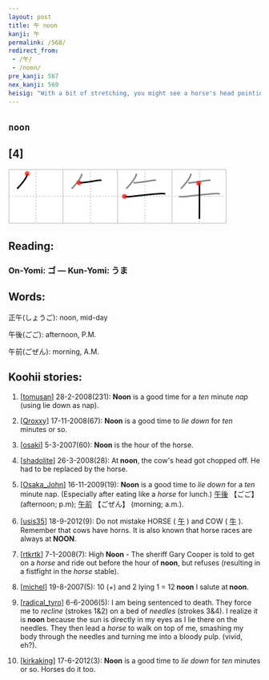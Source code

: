 ```yaml
---
layout: post
title: 午 noon
kanji: 午
permalink: /568/
redirect_from:
 - /午/
 - /noon/
pre_kanji: 567
nex_kanji: 569
heisig: "With a bit of stretching, you might see a horse's head pointing leftwards in this character. That gives the primary meaning of the Chinese zodiacal sign of the horse, which corresponds to the hour of <b>noon</b>. Note how this kanji primitive differs from that for <i>cow</i> (Frame 260)."
---
```


## `noon`

## [4]

<div class="stroke"><img src="../images/E58D88.png" /></div>

## Reading:

### On-Yomi: ゴ &mdash; Kun-Yomi: うま

## Words:

正午(しょうご): noon, mid-day

午後(ごご): afternoon, P.M.

午前(ごぜん): morning, A.M.

## Koohii stories:

1) [<a href="http://kanji.koohii.com/profile/tomusan">tomusan</a>] 28-2-2008(231): <strong>Noon</strong> is a good time for a <em>ten</em> minute <em>nap</em> (using lie down as nap). 

2) [<a href="http://kanji.koohii.com/profile/Qroxxy">Qroxxy</a>] 17-11-2008(67): <strong>Noon</strong> is a good time to <em>lie down</em> for <em>ten</em> minutes or so. 

3) [<a href="http://kanji.koohii.com/profile/osaki">osaki</a>] 5-3-2007(60): <strong>Noon</strong> is the hour of the horse. 

4) [<a href="http://kanji.koohii.com/profile/shadolite">shadolite</a>] 26-3-2008(28): At<strong> noon</strong>, the cow&#039;s head got chopped off. He had to be replaced by the horse. 

5) [<a href="http://kanji.koohii.com/profile/Osaka_John">Osaka_John</a>] 16-11-2009(19): <strong>Noon</strong> is a good time to <em>lie down</em> for a <em>ten</em> minute nap. (Especially after eating like a <em>horse</em> for lunch.)   <a href="http://jisho.org/kanji/details/午後">午後</a>  【ごご】 (afternoon; p.m);   <a href="http://jisho.org/kanji/details/午前">午前</a>   【ごぜん】 (morning; a.m.). 

6) [<a href="http://kanji.koohii.com/profile/usis35">usis35</a>] 18-9-2012(9): Do not mistake HORSE (  <a href="http://jisho.org/kanji/details/午">午</a>  ) and COW (  <a href="http://jisho.org/kanji/details/牛">牛</a>  ). Remember that cows have horns. It is also known that horse races are always at<strong> NOON</strong>. 

7) [<a href="http://kanji.koohii.com/profile/rtkrtk">rtkrtk</a>] 7-1-2008(7): High<strong> Noon</strong> - The sheriff Gary Cooper is told to get on a <em>horse</em> and ride out before the hour of<strong> noon</strong>, but refuses (resulting in a fistfight in the <em>horse</em> stable). 

8) [<a href="http://kanji.koohii.com/profile/michel">michel</a>] 19-8-2007(5): 10 (+) and 2 lying 1 = 12<strong> noon</strong> I salute at<strong> noon</strong>. 

9) [<a href="http://kanji.koohii.com/profile/radical_tyro">radical_tyro</a>] 6-6-2006(5): I am being sentenced to death. They force me to <em>recline</em> (strokes 1&amp;2) on a bed of <em>needles</em> (strokes 3&amp;4). I realize it is<strong> noon</strong> because the sun is directly in my eyes as I lie there on the needles. They then lead a <em>horse</em> to walk on top of me, smashing my body through the needles and turning me into a bloody pulp. (vivid, eh?). 

10) [<a href="http://kanji.koohii.com/profile/kirkaking">kirkaking</a>] 17-6-2012(3): <strong>Noon</strong> is a good time to <em>lie down</em> for <em>ten</em> minutes or so. Horses do it too. 
